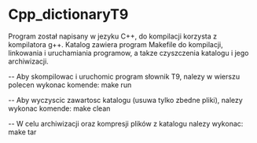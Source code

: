 # Cpp_dictionaryT9

Program został napisany w jezyku C++, do kompilacji korzysta z kompilatora
g++. Katalog zawiera program Makefile do kompilacji, linkowania i uruchamiania
programow, a takze czyszczenia katalogu i jego archiwizacji.

-- Aby skompilowac i uruchomic program słownik T9, nalezy w wierszu polecen
wykonac komende: make run

-- Aby wyczyscic zawartosc katalogu (usuwa tylko zbedne pliki), nalezy wykonac
komende: make clean

-- W celu archiwizacji oraz kompresji plików z katalogu nalezy wykonac:
make tar
